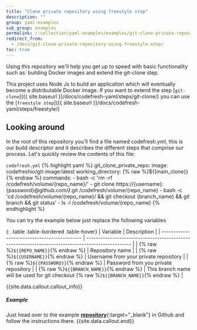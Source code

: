 ```yaml
---
title: "Clone private repository using freestyle step"
description: ""
group: yaml-examples
sub_group: examples
permalink: /:collection/yaml-examples/examples/git-clone-private-repository-using-freestyle-step/
redirect_from:
  - /docs/git-clone-private-repository-using-freestyle-step/
toc: true
---
```

Using this repository we'll help you get up to speed with basic functionality such as: building Docker images and extend the git-clone step.

This project uses Node Js to build an application which will eventually become a distributable Docker image.
If you want to extend the step [```git-clone```]({{ site.baseurl }}/docs/codefresh-yaml/steps/git-clone/) you can use the [```freestyle step```]({{ site.baseurl }}/docs/codefresh-yaml/steps/freestyle/)

## Looking around
In the root of this repository you'll find a file named codefresh.yml, this is our build descriptor and it describes the different steps that comprise our process. Let's quickly review the contents of this file:

  `codefresh.yml`
{% highlight yaml %}
git_clone_private_repo:
      image: codefreshio/git-image:latest
      working_directory: {% raw %}${{main_clone}}{% endraw %}
      commands:
        - bash -c 'rm -rf /codefresh/volume/{repo_name}/'
        - git clone https://{username}:{password}@github.com/**/**.git /codefresh/volume/{repo_name}
        - bash -c 'cd /codefresh/volume/{repo_name}/ && git checkout {branch_name} && git branch && git status'
        - ls -l /codefresh/volume/{repo_name}
{% endhighlight %}

You can try the example below just replace the following variables

{: .table .table-bordered .table-hover}
| Variable                                     | Description                                                                                       |
| -------------------------------------------- | ------------------------------------------------------------------------------------------------- |
| {% raw %}```${{REPO_NAME}}```{% endraw %}    | Repository name                                                                                   |
| {% raw %}```${{USERNAME}}```{% endraw %}     | Username from your private repository                                                             |
| {% raw %}```${{PASSWORD}}```{% endraw %}     | Password from you private repository                                                              |
| {% raw %}```${{BRANCH_NAME}}```{% endraw %}  | This branch name will be used for git checkout {% raw %}```${{BRANCH_NAME}}```{% endraw %}        |

{{site.data.callout.callout_info}}
##### Example

Just head over to the example [**repository**](https://github.com/codefreshdemo/cf-example-extend-git-clone-step){:target="_blank"} in Github and follow the instructions there. 
{{site.data.callout.end}}
